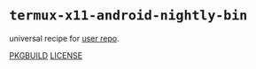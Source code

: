 # `termux-x11-android-nightly-bin`

universal recipe for [user repo](../themartiancompany/ur).

[PKGBUILD](PKGBUILD)
[LICENSE](COPYING)

